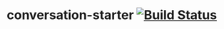 # conversation-starter [![Build Status](https://travis-ci.com/lalbuquerque/conversation-starter.svg?branch=master)](https://travis-ci.com/lalbuquerque/conversation-starter)